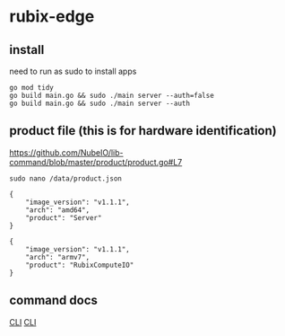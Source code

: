 # rubix-edge

## install

need to run as sudo to install apps

```
go mod tidy
go build main.go && sudo ./main server --auth=false
go build main.go && sudo ./main server --auth
```

## product file (this is for hardware identification)

https://github.com/NubeIO/lib-command/blob/master/product/product.go#L7

`sudo nano /data/product.json`

```
{
    "image_version": "v1.1.1",
    "arch": "amd64",
    "product": "Server"
}
```

```
{
    "image_version": "v1.1.1",
    "arch": "armv7",
    "product": "RubixComputeIO"
}
```

## command docs

[CLI](docs/api.md)
[CLI](docs/cli.md)
